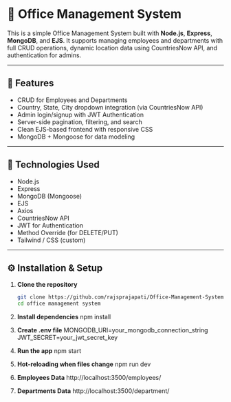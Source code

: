 # 🏢 Office Management System

This is a simple Office Management System built with **Node.js**, **Express**, **MongoDB**, and **EJS**. It supports managing employees and departments with full CRUD operations, dynamic location data using CountriesNow API, and authentication for admins.

---

## 📁 Features

- CRUD for Employees and Departments
- Country, State, City dropdown integration (via CountriesNow API)
- Admin login/signup with JWT Authentication
- Server-side pagination, filtering, and search
- Clean EJS-based frontend with responsive CSS
- MongoDB + Mongoose for data modeling

---

## 🚀 Technologies Used

- Node.js
- Express
- MongoDB (Mongoose)
- EJS
- Axios
- CountriesNow API
- JWT for Authentication
- Method Override (for DELETE/PUT)
- Tailwind / CSS (custom)

---

## ⚙️ Installation & Setup

1. **Clone the repository**
   ```bash
   git clone https://github.com/rajsprajapati/Office-Management-System.git
   cd office management system

2. **Install dependencies**
    npm install

3. **Create .env file**
    MONGODB_URI=your_mongodb_connection_string
    JWT_SECRET=your_jwt_secret_key

4. **Run the app**
    npm start

5. **Hot-reloading when files change**
    npm run dev

6. **Employees Data**
    http://localhost:3500/employees/

7. **Departments Data**
    http://localhost:3500/department/